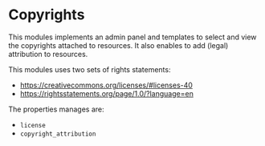 Copyrights
===========

This modules implements an admin panel and templates to select and view the copyrights
attached to resources.  It also enables to add (legal) attribution to resources.

This modules uses two sets of rights statements:

 * https://creativecommons.org/licenses/#licenses-40
 * https://rightsstatements.org/page/1.0/?language=en

The properties manages are:

 * `license`
 * `copyright_attribution`


